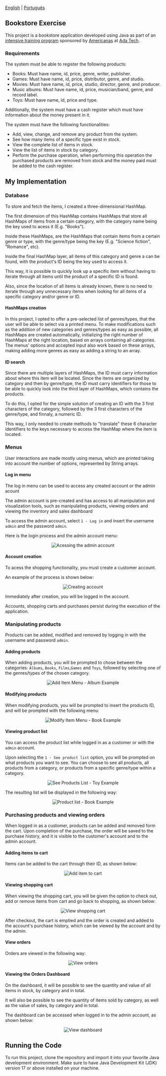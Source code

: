 [English](README.md) | [Português](README.pt-br.md)

## Bookstore Exercise

This project is a bookstore application developed using Java as part of an
[intensive training program](https://polotech.americanas.io/) sponsored by
[Americanas](https://en.wikipedia.org/wiki/Lojas_Americanas) at [Ada Tech](https://ada.tech/sou-aluno).

### Requirements

The system must be able to register the following products:
- Books: Must have name, id, price, genre, writer, publisher.
- Games: Must have name, id, price, distributor, genre, and studio.
- Movies: Must have name, id, price, studio, director, genre, and producer.
- Music albums: Must have name, id, price, musician/band, genre, and record label.
- Toys: Must have name, id, price and type.

Additionally, the system must have a cash register which must have information about the money present in it.

The system must have the following functionalities:
- Add, view, change, and remove any product from the system.
- See how many items of a specific type exist in stock.
- View the complete list of items in stock.
- View the list of items in stock by category.
- Perform the purchase operation, when performing this operation the purchased products are removed from stock and the money paid must be added to the cash register.

## My Implementation

### Database

To store and fetch the items, I created a three-dimensional HashMap. 

The first dimension of this HashMap contains HashMaps that store all HashMaps of items from a certain category, with the category name being the key used to acess it (E.g. "Books").

Inside these HashMaps, are the HashMaps that contain items from a certain genre or type, with the genre/type being the key (E.g. "Science fiction", "Romance", etc).

Inside the final HashMap layer, all items of this category and genre a can be found, with the product's ID being the key used to access it.

This way, it is possible to quickly look up a specific item without having to iterate through all items until the product of a specific ID is found.

Also, since the location of all items is already known, there is no need to iterate through any unnecessary items when looking for all items of a specific category and/or genre or ID.

#### HashMaps creation

In this project, I opted to offer a pre-selected list of genres/types, that the user will be able to select via
a printed menu. To make modifications such as the addition of new categories and genres/types as easy as possible,
all HashMaps are created automatically,
initializing the right number of HashMaps at the right location, based on arrays containing all categories.
The menus' options and accepted input also work based on these arrays,
making adding more genres as easy as adding a string to an array. 

#### ID search 

Since there are multiple layers of HashMaps, the ID must carry information about where this item will be located.
Since the items are organized by category and then by genre/type,
the ID must carry identifiers for those to be able to quickly look into the third layer of HashMaps,
which contains the products.

To do this, I opted for the simple solution of creating an ID with the 3 first characters of the category,
followed by the 3 first characters of the genre/type, and finnaly, a numeric ID. 

This way, I only needed to create methods to "translate" these 6 character identifiers to the keys necessary to access
the HashMap where the item is located.

### Menus

User interactions are made mostly using menus, which are printed taking into account the number of options,
represented by String arrays. 

#### Log in menu 

The log in menu can be used to access any created account or the admin acount

The admin account is pre-created and has access to all manipulation and visualization tools, 
such as manipulating products, viewing orders and viewing the inventory and sales dashboard 

To access the admin account, select `1 - Log in` and insert the username `admin` and the password `admin`. 

Here is the login process and the admin account menu:

<p align="center">
  <img src="images/logging-in-admin.png" alt="Acessing the admin account">
</p>

#### Account creation

To acess the shopping functionality, you must create a customer account.

An example of the process is shown below:

<p align="center">
  <img src="images/create-account-menu.png" alt="Creating account">
</p>

Immediately after creation, you will be logged in the account. 

Accounts, shopping carts and purchases persist during the execution of the application. 

### Manipulating products 

Products can be added, modified and removed by logging in with the username and password `admin`.

#### Adding products

When adding products, you will be prompted to chose between the categories: `Albums`, `Books`, `Films`,`Games`
and `Toys`, followed by selecting one of the genres/types of the chosen category.

<p align="center">
  <img src="images/add-item-menu.png" alt="Add Item Menu - Album Example">
</p>

#### Modifying products

When modifying products, you will be prompted to insert the products ID, and will be prompted with the following menu:

<p align="center">
  <img src="images/modify-product-menu.png" alt="Modify Item Menu - Book Example">
</p>

#### Viewing product list

You can access the product list while logged in as a customer or with the `admin` account. 

Upon selecting the `1 - See product list` option, you will be prompted on what products you want to see.
You can choose to see all products, all products from a category, or products from a specific
genre/type within a category.

<p align="center">
  <img src="images/see-products-menu.png" alt="See Products List - Toy Example">
</p>

The resulting list will be displayed in the following way: 

<p align="center">
  <img src="images/see-products-result.png" alt="Product list - Book Example">
</p>

### Purchasing products and viewing orders

When logged in as a customer, products can be added and removed form the cart. Upon completion of the purchase, 
the order will be saved to the purchase history, and it is visible to the customer's account and to the admin account.

#### Adding items to cart

Items can be added to the cart through their ID, as shown below:

<p align="center">
  <img src="images/add-item-to-cart.png" alt="Add item to cart">
</p>

#### Viewing shopping cart

When viewing the shopping cart, you will be given the option to check out, 
add or remove items from cart and go back to shopping, as shown below:

<p align="center">
  <img src="images/view-cart.png" alt="View shopping cart">
</p>

After checkout, the cart is emptied and the order is created and added to the account's purchase history, 
which can be viewed by the account and by the admin.

#### View orders

Orders are viewed in the following way:

<p align="center">
  <img src="images/view-orders.png" alt="View orders">
</p>

#### Viewing the Orders Dashboard

On the dashboard, it will be possible to see the quantity and value of all items in stock, by category and in total.

It will also be possible to see the quantity of items sold by category, as well as the value of sales, by category and in total.

The dashboard can be accessed when logged in to the admin account, as shown below:

<p align="center">
  <img src="images/dashboard.png" alt="View dashboard">
</p>

## Running the Code

To run this project, clone the repository and import it into your favorite Java development environment.
Make sure to have Java Development Kit (JDK) version 17 or above installed on your machine.

